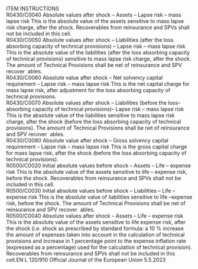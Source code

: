  
ITEM  INSTRUCTIONS  
R0430/C0040  Absolute values after shock – 
Assets – Lapse risk – mass 
lapse risk  This is the absolute value of the assets sensitive to mass lapse risk charge, after the 
shock. 
Recoverables from reinsurance and SPVs shall not be included in this cell.  
R0430/C0050  Absolute values after shock – 
Liabilities (after the loss 
absorbing capacity of technical 
provisions) – Lapse risk – mass 
lapse risk  This is the absolute value of the liabilities (after the loss absorbing capacity of 
technical provisions) sensitive to mass lapse risk charge, after the shock. 
The amount of Technical Provisions shall be net of reinsurance and SPV recover ­
ables.  
R0430/C0060  Absolute value after shock – 
Net solvency capital 
requirement – Lapse risk – 
mass lapse risk  This is the net capital charge for mass lapse risk, after adjustment for the loss 
absorbing capacity of technical provisions.  
R0430/C0070  Absolute values after shock – 
Liabilities (before the loss– 
absorbing capacity of technical 
provisions)– Lapse risk – mass 
lapse risk  This is the absolute value of the liabilities sensitive to mass lapse risk charge, after 
the shock (before the loss absorbing capacity of technical provisions). 
The amount of Technical Provisions shall be net of reinsurance and SPV recover ­
ables.  
R0430/C0080  Absolute value after shock – 
Gross solvency capital 
requirement – Lapse risk – 
mass lapse risk  This is the gross capital charge for mass lapse risk, after the shock (before the loss 
absorbing capacity of technical provisions).  
R0500/C0020  Initial absolute values before 
shock – Assets – Life – 
expense risk  This is the absolute value of the assets sensitive to life – expense risk, before the 
shock. 
Recoverables from reinsurance and SPVs shall not be included in this cell.  
R0500/C0030  Initial absolute values before 
shock – Liabilities – Life – 
expense risk  This is the absolute value of liabilities sensitive to life –expense risk, before the 
shock. 
The amount of Technical Provisions shall be net of reinsurance and SPV recover ­
ables.  
R0500/C0040  Absolute values after shock – 
Assets – Life – expense risk  This is the absolute value of the assets sensitive to life expense risk, after the 
shock (i.e. shock as prescribed by standard formula: a 10 % increase the amount 
of expenses taken into account in the calculation of technical provisions and 
increase in 1 percentage point to the expense inflation rate (expressed as a 
percentage) used for the calculation of technical provision). 
Recoverables from reinsurance and SPVs shall not be included in this cell.EN  L 120/910 Official Journal of the European Union 5.5.2023